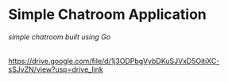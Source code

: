 # Simple Chatroom Application
###### simple chatroom built using Go


https://drive.google.com/file/d/1j3ODPbgVybDKuSJVxD5OitiXC-sSJvZN/view?usp=drive_link



